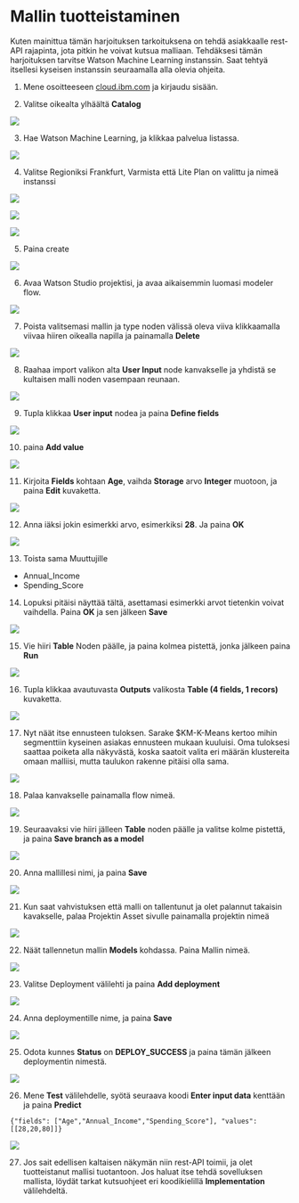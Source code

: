 # Mallin tuotteistaminen

Kuten mainittua tämän harjoituksen tarkoituksena on tehdä asiakkaalle rest-API rajapinta, jota pitkin he voivat kutsua malliaan. Tehdäksesi tämän harjoituksen tarvitse Watson Machine Learning instanssin. Saat tehtyä itsellesi kyseisen instanssin seuraamalla alla olevia ohjeita.

1. Mene osoitteeseen <a href="https://cloud.ibm.com" target="_blank">cloud.ibm.com</a> ja kirjaudu sisään.

2. Valitse oikealta ylhäältä **Catalog**

![](images/catalog.png)

3. Hae Watson Machine Learning, ja klikkaa palvelua listassa.

![](images/catalogwml.png)

4. Valitse Regioniksi Frankfurt, Varmista että Lite Plan on valittu ja nimeä instanssi

![](images/region.png)

![](images/plan.png)

![](images/name.png)

5. Paina create

![](images/create.png)

6. Avaa Watson Studio projektisi, ja avaa aikaisemmin luomasi modeler flow.

![](images/openflow.png)

7. Poista valitsemasi mallin ja type noden välissä oleva viiva klikkaamalla viivaa hiiren oikealla napilla ja painamalla **Delete**

![](images/delete.png)

8. Raahaa import valikon alta **User Input** node kanvakselle ja yhdistä se kultaisen malli noden vasempaan reunaan.

![](images/userinput.png)

9. Tupla klikkaa **User input** nodea ja paina **Define fields**

![](images/definefields.png)

10. paina **Add value**

![](images/addvalue.png)

11. Kirjoita **Fields** kohtaan **Age**, vaihda **Storage** arvo **Integer** muotoon, ja paina **Edit** kuvaketta.

![](images/valueedit.png)

12. Anna iäksi jokin esimerkki arvo, esimerkiksi **28**. Ja paina **OK**

![](images/assignvalue.png)

13. Toista sama Muuttujille

* Annual_Income
* Spending_Score

14. Lopuksi pitäisi näyttää tältä, asettamasi esimerkki arvot tietenkin voivat vaihdella. Paina **OK** ja sen jälkeen **Save**

![](images/userinputready.png)

15. Vie hiiri **Table** Noden päälle, ja paina kolmea pistettä, jonka jälkeen paina **Run**

![](images/tablerun.png)

16. Tupla klikkaa avautuvasta **Outputs** valikosta **Table (4 fields, 1 recors)** kuvaketta.

![](images/pediction.png)

17. Nyt näät itse ennusteen tuloksen. Sarake $KM-K-Means kertoo mihin segmenttiin kyseinen asiakas ennusteen mukaan kuuluisi. Oma tuloksesi saattaa poiketa alla näkyvästä, koska saatoit valita eri määrän klustereita omaan malliisi, mutta taulukon rakenne pitäisi olla sama.

![](images/predictiontable.png)

18. Palaa kanvakselle painamalla flow nimeä.

![](imgages/back2canvas.png)

19. Seuraavaksi vie hiiri jälleen **Table** noden päälle ja valitse kolme pistettä, ja paina **Save branch as a model**

![](images/savemodel.png)

20. Anna mallillesi nimi, ja paina **Save**

![](images/modelname.png)

21. Kun saat vahvistuksen että malli on tallentunut ja olet palannut takaisin kavakselle, palaa Projektin Asset sivulle painamalla projektin nimeä

![](images/back2project.png)

22. Näät tallennetun mallin **Models** kohdassa. Paina Mallin nimeä.

![](images/projectmodel.png)

23. Valitse Deployment välilehti ja paina **Add deployment**

![](images/depl.png)

24. Anna deploymentille nime, ja paina **Save**

![](images/deplname.png)

25. Odota kunnes **Status** on **DEPLOY_SUCCESS** ja paina tämän jälkeen deploymentin nimestä.

![](images/deplsuccess.png)

26. Mene **Test** välilehdelle, syötä seuraava koodi **Enter input data** kenttään ja paina **Predict**

~~~
{"fields": ["Age","Annual_Income","Spending_Score"], "values": [[28,20,80]]}
~~~

![](images/predict.png)

27. Jos sait edellisen kaltaisen näkymän niin rest-API toimii, ja olet tuotteistanut mallisi tuotantoon. Jos haluat itse tehdä sovelluksen mallista, löydät tarkat kutsuohjeet eri koodikielillä **Implementation** välilehdeltä.
